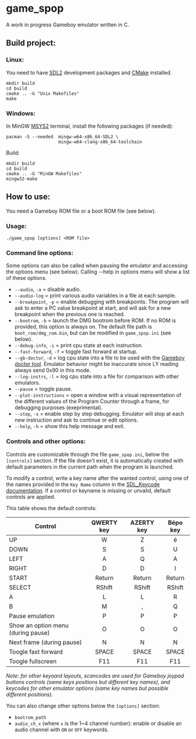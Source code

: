 # game_spop
A work in progress Gameboy emulator written in C.

## Build project:

### Linux:

You need to have [SDL2](https://wiki.libsdl.org/SDL2/Installation) development packages and [CMake](https://cmake.org/) installed.

```console
mkdir build
cd build
cmake .. -G "Unix Makefiles"
make
```

### Windows:

In MinGW [MSYS2](https://www.msys2.org/) terminal, install the following packages (if needed):
```console
pacman -S --needed  mingw-w64-x86_64-SDL2 \
                    mingw-w64-clang-x86_64-toolchain  
```
Build:
```console
mkdir build
cd build
cmake .. -G "MinGW Makefiles"
mingw32-make
```

## How to use:

You need a Gameboy ROM file or a boot ROM file (see below).

### Usage:
```console
./game_spop [options] <ROM file>
```

### Command line options:

Some options can also be called when pausing the emulator and accessing the options menu (see below).
Calling --help in options menu will show a list of these options.


* `--audio`, `-a`           = disable audio.
* `--audio-log`             = print various audio variables in a file at each sample.
* `--breakpoint`, `-p`      = enable debugging with breakpoints. The program will
                              ask to enter a PC value breakpoint at start, and will
                              ask for a new breakpoint when the previous one is
                              reached.
* `--bootrom`, `-b`         = launch the DMG bootrom before ROM. If no ROM is
                              provided, this option is always on. The default file path is
                              `boot_rom/dmg_rom.bin`, but can be modified in `game_spop.ini` 
                              (see below).
* `--debug-info`, `-i`      = print cpu state at each instruction.
* `--fast-forward`, `-f`    = toggle fast forward at startup.
* `--gb-doctor`, `-d`       = log cpu state into a file to be used with the [Gameboy
                            doctor tool](https://github.com/robert/gameboy-doctor).
                            Emulator behavior might be inaccurate since LY reading always send 0x90 in
                            this mode.
* `--log-instrs`, `-l`  = log cpu state into a file for comparison with other
                        emulators.
* `--pause`              = toggle pause.
* `--plot-instructions`  = open a window with a visual representation of the different
                           values of the Program Counter through a frame, for debugging
                           purposes (exeprimental).
* `--step`, `-s`        = enable step by step debugging. Emulator will stop
                          at each new instruction and ask to continue or edit options.
* `--help`, `-h`        = show this help message and exit.

### Controls and other options:

Controls are customizable through the file `game_spop.ini`, below the `[controls]` section. If the file doesn't exist, it is 
automatically created with default parameters in the current path when the program is launched.

To modify a control, write a key name after the wanted control, using one of the names provided in the
`Key Name` column in the [SDL_Keycode documentation](https://wiki.libsdl.org/SDL2/SDL_Keycode). If a control
or keyname is missing or unvalid, default controls are applied.

This table shows the default controls:

Control                             | QWERTY key | AZERTY key | Bépo key
---                                 | :---:      | :---:      | :---:
UP                                  | W          | Z          | é
DOWN                                | S          | S          | U
LEFT                                | A          | Q          | A
RIGHT                               | D          | D          | I
START                               | Return     | Return     | Return
SELECT                              | RShift     | RShift     | RShift
A                                   | L          | L          | R
B                                   | M          | ,          | Q
Pause emulation                     | P          | P          | P
Show an option menu (during pause)  | O          | O          | O
Next frame (during pause)           | N          | N          | N
Toogle fast forward                 | SPACE      | SPACE      | SPACE
Toogle fullscreen                   | F11        | F11        | F11

*Note: for other keyoard layouts, scancodes are used for Gameboy joypad buttons controls (same keys positions 
but different key names), and keycodes for other emulator options (same key names but possible different positions).*

You can also change other options below the `[options]` section:
* `bootrom_path`
* `audio_ch_x` (where `x` is the 1~4 channel number): enable or disable an audio channel with `ON` or `OFF` keywords.
